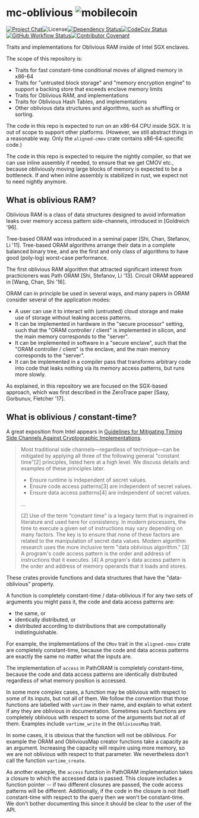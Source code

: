 # mc-oblivious ![mobilecoin](./img/mobilecoin_logo.png)

[![Project Chat][chat-image]][chat-link]<!--
-->![License][license-image]<!--
-->[![Dependency Status][deps-image]][deps-link]<!--
-->[![CodeCov Status][codecov-image]][codecov-link]<!--
-->[![GitHub Workflow Status][gha-image]][gha-link]<!--
-->[![Contributor Covenant][conduct-image]][conduct-link]

Traits and implementations for Oblivious RAM inside of Intel SGX enclaves.

The scope of this repository is:

- Traits for fast constant-time conditional moves of aligned memory in x86-64
- Traits for "untrusted block storage" and "memory encryption engine" to support a backing store that exceeds enclave memory limits
- Traits for Oblivious RAM, and implementations
- Traits for Oblivious Hash Tables, and implementations
- Other oblivious data structures and algorithms, such as shuffling or sorting.

The code in this repo is expected to run on an x86-64 CPU inside SGX. It is out of scope
to support other platforms. (However, we still abstract things in a reasonable way.
Only the `aligned-cmov` crate contains x86-64-specific code.)

The code in this repo is expected to require the nightly compiler,
so that we can use inline assembly if needed, to ensure that we get CMOV etc.,
because obliviously moving large blocks of memory is expected to be a bottleneck.
If and when inline assembly is stabilized in rust, we expect not to need nightly anymore.

## What is oblivious RAM?

Oblivious RAM is a class of data structures designed to avoid information leaks
over memory access pattern side-channels, introduced in [Goldreich '96].

Tree-based ORAM was introduced in a seminal paper [Shi, Chan, Stefanov, Li '11].
Tree-based ORAM algorithms arrange their data in a complete balanced binary tree,
and are the first and only class of algorithms to have good (poly-log) worst-case performance.

The first oblivious RAM algorithm that attracted significant interest from practicioners was
Path ORAM [Shi, Stefanov, Li '13]. Circuit ORAM appeared in [Wang, Chan, Shi '16].

ORAM can in principle be used in several ways, and many papers in ORAM consider several of the application modes:
- A user can use it to interact with (untrusted) cloud storage and make use of storage without leaking access patterns.
- It can be implemented in hardware in the "secure processor" setting, such that the "ORAM controller / client" is
  implemented in silicon, and the main memory corresponds to the "server".
- It can be implemented in software in a "secure enclave", such that the "ORAM controller / client" is the enclave,
  and the main memory corresponds to the "server".
- It can be implemented in a compiler pass that transforms arbitrary code into code that leaks nothing via its memory access patterns,
  but runs more slowly.

As explained, in this repository we are focused on the SGX-based approach, which was first described in the ZeroTrace paper [Sasy, Gorbunuv, Fletcher '17].

## What is oblivious / constant-time?

A great exposition from Intel appears in [Guidelines for Mitigating Timing Side Channels Against Cryptographic Implementations](https://software.intel.com/security-software-guidance/secure-coding/guidelines-mitigating-timing-side-channels-against-cryptographic-implementations).

> Most traditional side channels—regardless of technique—can be mitigated by applying all three of the following general "constant time"[2] principles, listed here at a high level. We discuss details and examples of these principles later.
>
> - Ensure runtime is independent of secret values.
> - Ensure code access patterns[3] are independent of secret values.
> - Ensure data access patterns[4] are independent of secret values.
>
> ...
>
> [2] Use of the term “constant time” is a legacy term that is ingrained in literature and used here for consistency. In modern processors, the time to execute a given set of instructions may vary depending on many factors. The key is to ensure that none of these factors are related to the manipulation of secret data values. Modern algorithm research uses the more inclusive term "data oblivious algorithm."
> [3] A program's code access pattern is the order and address of instructions that it executes.
> [4] A program's data access pattern is the order and address of memory operands that it loads and stores.

These crates provide functions and data structures that have the "data-oblivious" property.

A function is completely constant-time / data-oblivious if for any two sets of arguments you might pass it, the code and data access patterns are:

- the same, or
- identically distributed, or
- distributed according to distributions that are computationally indistinguishable.

For example, the implementations of the `CMov` trait in the `aligned-cmov` crate are completely constant-time, because the code and data access patterns
are exactly the same no matter what the inputs are.

The implementation of `access` in PathORAM is completely constant-time, because the code and data access patterns are identically distributed
regardless of what memory position is accessed.

In some more complex cases, a function may be oblivious with respect to some of its inputs, but not all of them.
We follow the convention that those functions are labelled with `vartime` in their name, and explain to what extent if any they are oblivious in documentation.
Sometimes such functions are completely oblivious with respect to some of the arguments but not all of them.
Examples include `vartime_write` in the `ObliviousMap` trait.

In some cases, it is obvious that the function will not be oblivious. For example the ORAM and ObliviousMap creator functions take a capacity as an argument.
Increasing the capacity will require using more memory, so we are not oblivious with respect to that parameter. We nevertheless don't call the function `vartime_create`.

As another example, the `access` function in PathORAM implementation takes a closure to which the accessed data is passed.
This closure includes a function pointer -- if two different closures are passed, the code access patterns will be different. Additionally,
if the code in the closure is not itself constant-time with respect to the query then we won't be constant-time. We don't bother documenting this since it should be clear to the user of the API.

[chat-image]: https://img.shields.io/discord/844353360348971068?style=flat-square
[chat-link]: https://discord.gg/mobilecoin
[license-image]: https://img.shields.io/crates/l/aligned-cmov?style=flat-square
[deps-image]: https://deps.rs/repo/github/mobilecoinfoundation/mc-oblivious/status.svg?style=flat-square
[deps-link]: https://deps.rs/repo/github/mobilecoinfoundation/mc-oblivious
[codecov-image]: https://img.shields.io/codecov/c/github/mobilecoinfoundation/mc-oblivious/develop?style=flat-square
[codecov-link]: https://codecov.io/gh/mobilecoinfoundation/mc-oblivious
[gha-image]: https://img.shields.io/github/actions/workflow/status/mobilecoinfoundation/mc-oblivious/ci.yaml?branch=main&style=flat-square
[gha-link]: https://github.com/mobilecoinfoundation/mc-oblivious/actions/workflows/ci.yaml?query=branch%3Amain
[conduct-link]: CODE_OF_CONDUCT.md
[conduct-image]: https://img.shields.io/badge/Contributor%20Covenant-2.1-4baaaa.svg?style=flat-square
